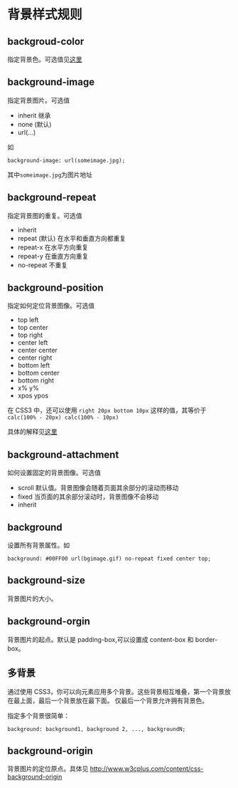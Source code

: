 # 背景样式规则
## backgroud-color
指定背景色。可选值见[这里](color.md)

## background-image
指定背景图片。可选值
* inherit 继承
* none (默认)
* url(...)

如
```
background-image: url(someimage.jpg);
```
其中`someimage.jpg`为图片地址

## background-repeat
指定背景图的重复。可选值
* inherit
* repeat (默认) 在水平和垂直方向都重复
* repeat-x 在水平方向重复
* repeat-y 在垂直方向重复
* no-repeat 不重复

## background-position
指定如何定位背景图像。可选值
* top left
* top center
* top right
* center left
* center center
* center right
* bottom left
* bottom center
* bottom right
* x% y%
* xpos ypos

在 CSS3 中，还可以使用 `right 20px bottom 10px` 这样的值，其等价于 `calc(100% - 20px) calc(100% - 10px)`

具体的解释见[这里](http://www.w3school.com.cn/cssref/pr_background-position.asp)

## background-attachment
如何设置固定的背景图像。可选值
* scroll 默认值。背景图像会随着页面其余部分的滚动而移动
* fixed 当页面的其余部分滚动时，背景图像不会移动
* inherit

## background
设置所有背景属性。如
```
background: #00FF00 url(bgimage.gif) no-repeat fixed center top;
```

## background-size
背景图片的大小。

## background-orgin
背景图片的起点。默认是 padding-box,可以设置成 content-box 和 border-box。

## 多背景
通过使用 CSS3，你可以向元素应用多个背景。这些背景相互堆叠，第一个背景放在最上面，最后一个背景放在最下面。 仅最后一个背景允许拥有背景色。

指定多个背景很简单：
```
background: background1, background 2, ..., backgroundN;
```

## background-origin
背景图片的定位原点。具体见 http://www.w3cplus.com/content/css-background-origin


